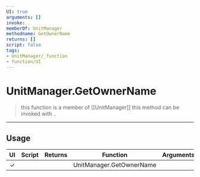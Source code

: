 ```yaml
---
UI: true
arguments: []
invoke: .
memberOf: UnitManager
methodname: GetOwnerName
returns: []
script: false
tags:
- UnitManager/_function
- function/UI
---
```

# UnitManager.GetOwnerName
> this function is a member of [[UnitManager]]
> this method can be invoked with `.`
-----
## Usage
|  UI | Script | Returns | Function | Arguments |
|:---:|:------:|-------:|:--------:|:---------|
|✓| ||UnitManager.GetOwnerName||
